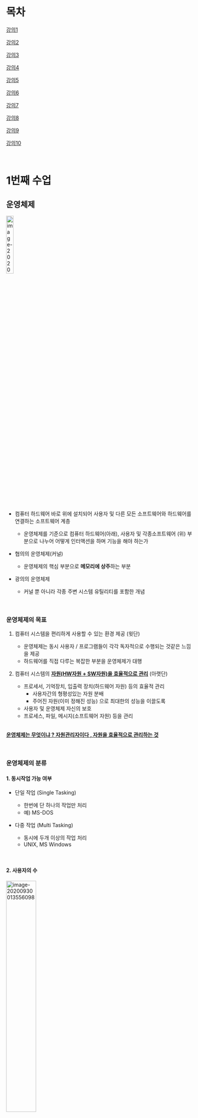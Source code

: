 # 목차

[강의1](#1번째-수업)

[강의2](#2번째-수업)

[강의3](#3번째-수업)

[강의4](#4번째-수업)

[강의5](#5번째-수업)

[강의6](#6번째-수업)

[강의7](#7번째-수업)

[강의8](#8번째-수업)

[강의9](#9번째-수업)

[강의10](#10번째-수업)

<br/>

# 1번째 수업

## 운영체제 



<img src="readme.assets/image-20200930011225905.png" alt="image-20200930011225905" width ="20%" />



- 컴퓨터 하드웨어 바로 위에 설치되어 사용자 및 다른 모든 소프트웨어와 하드웨어를 연결하는 소프트웨어 계층
  - 운영체제를 기준으로 컴퓨터 하드웨어(아래), 사용자 및 각종소프트웨어 (위) 부분으로 나누어 어떻게 인터액션을 하며 기능을 해야 하는가

- 협의의 운영체제(커널)
  - 운영체제의 핵심 부분으로 **메모리에 상주**하는 부분
- 광의의 운영체제
  - 커널 뿐 아니라 각종 주변 시스템 유틸리티를 포함한 개념

<br/> 

### 운영체제의 목표

1. 컴퓨터 시스템을 편리하게 사용할 수 있는 환경 제공 (윗단)
   - 운영체제는 동시 사용자  / 프로그램들이 각각 독자적으로 수행되는 것같은 느낌을 제공
   - 하드웨어를 직접 다루는 복잡한 부분을 운영체제가 대행

2. 컴퓨터 시스템의 **<u>자원(HW자원 + SW자원)을 효율적으로 관리</u>** (아랫단)
   - 프로세서, 기억장치, 입출력 장치(하드웨어 자원) 등의 효율적 관리
     - 사용자간의 형평성있는 자원 분배
     - 주어진 자원(이미 정해진 성능) 으로 최대한의 성능을 이끌도록
   - 사용자 및 운영체제 자신의 보호
   - 프로세스, 파일, 메시지(소프트웨어 자원) 등을 관리

<br/> **<u>운영체제는 무엇이냐 ? 자원관리자이다 , 자원을 효율적으로 관리하는 것</u>**

<br/> 

### 운영체제의 분류

#### 1. 동시작업 가능 여부

- 단일 작업 (Single Tasking)
  - 한번에 단 하나의 작업만 처리
  - 예) MS-DOS

- 다중 작업 (Multi Tasking)
  - 동시에 두개 이상의 작업 처리
  - UNIX, MS Windows

<br/>

#### 2. 사용자의 수

<img src="readme.assets/image-20200930013556098.png" alt="image-20200930013556098" width ="40%" />

- 단일 사용자
  - MS-DOS, MS Windows

- 다중 사용자
  - UNIX, NT server (Ex.학과 서버)

<br/> 

#### 3. 처리 방식

- **일괄처리 (batch processing)**

  - 작업 요청의 일정량을 모아서 한꺼번에 처리
  - 작업이 완전 종료될 때까지 기다려야 한다.
  - 초기 PushCard 시스템

  

- **시분할 (time sharing)**
  - <img src="readme.assets/image-20200930014024151.png" alt="image-20200930014024151" width ="70%" />
  - 요새 사용하는 컴퓨터 그 자체 
  - 여러 작업 수행 시 컴퓨터 처리 능력을 일정한 시간 단위로 분할하여 사용
  - 일괄 처리 시스템에 비해 **짧은 응답시간**을 가짐 (Ex. UNIX)
  - Interactive한 방식
    - Interactive : 컴퓨터 키보드를 누르면 바로 나오는 것
  - 시간에 대해 deadline(제약조건)이 있는것은 아님
  - 사람이 느끼기에 빠르게 느끼게 하기 위한 것에 목적



- **실시간 (Realtime OS)**
  - 정해진 시간안에 어떠한 일이 반드시 종료됨이 보장되어야 하는 실시간 시스템을 위한 특수한 목적의 OS
    - Ex) 원자로/공장 제어, 미사일 제어, 반도체 정비



- **실시간 시스템의 개념 확장**

  - Hard realtime system (경성 실시간 시스템)

  - Soft realtime system(연성 실시간 시스템)

    - 최근에 나온 기술

    - deadline은 있지만 지켜지지 않아도 큰 문제는 아님

      Ex) 영화 상영시 초당 frame 관련 분야

<br/>

### 몇 가지 용어

여러 작업을 동시에 수행하는 것을 뜻하는 용어들

- **Multitasking**
  - 보다 일반적인 용어
  - CPU에서는 하나의 작업만 실행이 되는데 매우 짧은 시간에 분할해서 할당을 하기 때문에 동시에 실행되는 것처럼 느끼는 것.
- **Multiprogramming**
  - 메모리에 여러 프로그램이 올라가 있음을 강조 (메모리 강조)
- **Time sharing**
  - CPU의 시간을 분할하여 나누어 쓴다는 의미를 강조 (CPU강조)
- **Multiprocess**



<u>구분할 것</u>!

**Multiprocessor**

> 하나의 컴퓨터에 CPU가 여러개 붙어 있음을 의미한다.



CPU가 하나 있더라도 분할해서 동시에 실행 가능 (위 4가지)

CPU가 여러개 (Multiprocessor)

--> <u>HW적으로 다르다</u>



<br/>



### 운영체제의 예

- **유닉스(UNIX)**

  - 초창기 대형 컴퓨터를 위해 만들어진 운영체제 ( VS 개인용은 Windows )

  - 코드의 대부분을 C언어로 작성

  - 높은 이식성

    - 하나의 컴퓨터에 돌아가는 unix를 전혀다른 컴퓨터에 이식하기가 용이하다

    - 낮은 이식성은 무엇 ?

      : 툭정 컴퓨터 기계어에만 국한되게 만든 것

  - 최소한의 커널 구조 (커널의 크기를 아주 작게 만듦)

    - 핵심 기능만 커널에 넣음

  - 복잡한 시스템에 맞게 확장 용이

  - 소스 코드 공개

  - 프로그램 개발에 용이

  - 다양한 버전

    - System V FreeBSD , ...
    - Linux

<br/>

- **DOS (Disk Operation System)**
  - 단일 사용자용 운영체제, 메모리 관리능력의 한계 (주 기억장치 : 640KB)

<br/>

- **MS Windows**
  - MS사의 다중 작업용 GUI기반 운여 체제
  - Plug and Play 네트워크 환경 강화
  - DOS용 응용 프로그램과 호환성 제공
  - 불안정성
  - 풍부한 자원 소프트웨어

<br/> 

- **Handled device를 위한 OS**
  - PalmOS, Pocket PC, Tiny OS



### 운영체제의 구조

<img src="readme.assets/image-20200930023411694.png" alt="image-20200930023411694" width ="70%"/>





<u>본인이 운영체제라고 생각하고 공부해야 한다.</u>

- 대부분의 알고리즘은 OS프로그램 자체의 내용

- 운영체제의 통제를 받으며 그 운영체제는 사람이 프로그램이 하는 것이다.

  

<br/> 

# 2번째 수업

## 1. System Structure & Program Execution(1)

> 하드웨어적인 부분을 설명하는 챕터

<br/>

<img src="readme.assets/image-20201005144551286.png" alt="image-20201005144551286" width ="60%" />



- **Disk** :  input/ output 동시 수행하는 역할
- (Device) **Controller** : 작은 CPU역할
  - 각각의 작업 공간 : local buffer

- **CPU** : 메모리의 인스트럭션을 실행하는 작업만을 수행한다. (메모리랑만 일한다.)
  - CPU 내부
    - **Register** : 메모리보다 더 빠르면서 정보를 저장하는 공간
    - **mode bit** : CPU실행 시 <u>OS</u> 인지 <u>사용자 프로그램</u>인지 구분해주는 역할
    - **interrupt line** : CPU가 인스트럭션을 수행할 때, 동시에 디바이스에서 정보 요청이 있을 때 정보를 전달하기 이한 역할
  - Disk에서 정보를 가져와야 하면, CPU가 Disk Controller에게 시킨다. (CPU가 직접 접근하는 것이 아님)
  - 그러고 CPU가 노는것이아니라 메모리와 계속 interaction한다

- **timer** : 만약 무한루프에 빠지면 CPU는 아무것도 못하게 되는데 이를 방지하기 위해 timer가 존재한다.
  - 특정 프로그램이 CPU를 독점하는것을 막기 위한 역할.
  - 시간이 지나면 interrupt line에 알려준다.
  - CPU <--> interrrupt line 체크 <--> 메모리 의 과정을 거치는데, 
  - interrupt line에 (타이머) 가 알려주면 CPU 제어권이 자동적으로 사용자 프로그램에서 OS로 넘어간다.

- 사용자 프로그램은 직접 IO장치에 접근하지 못한다. (보안 문제 등등 ) CPU를 통해서 접근해야 한다.

<br/>

### mode bit 

- 0 
  - 모니터모드 : OS 코드 수행
  - 메모리 및 IO디바이스 접근 가능
  - 사용자 프로그램에게 CPU를 넘기기 전에 mode bit을 1로 셋팅한다.
- 1
  - 실행할 수 있는 인스트럭션은 제한되어 있다. (보안상의 문제)
  - 커널모드, 시스템모드, 모니터 모드 : 사용자 프로그램 수행
  - Interrupt가 들어오면 자동적으로 0으로 바뀌면서 모드가 바뀌게 된다.



<br/> 

### timer

- CPU를 특정 프로그램이 독점하는 것으로부터 보호
- 타이머값이 0이되면 타이머 인터럽트 발생
- 타이머는 매 클럭 틱 때마다 1씩 감소

<br/>

### DMA controller 

너무 인터럽트를 많이 받게 되어 비효율이 발생한다..

이를 위해 DMA Controller가 존재

(Direct Memory Access) 메모리를 cpu 뿐만아니라 DMA도 접근할 수 있도록 한다.

동시에 접근하는 문제를 방지하기 위해 memory controller가 이를 중재한다



---

- **device driver**
  - OS코드 중 각 장치별 처리 루틴  -> **Software**

- **device controller (장치 제어기)**
  - 각 장치를 통제하는 작은 **하드웨어** 장치 CPU 

---

<br/> 

### I/O 의 수행

- 모든 입출력 명령은 특권 명령 (0번) in kernel

  - **System call**

    : I/O사용을 위해 운영체제에게 부탁하는 것.

    어떤식으로 ? **Trap을 사용한다.**

    *메모리안에서 직접 주소 점프를 못한다. mode bit 이 1이니까*.

    *프로그램적으로 인터럽트를 걸고 mode bit을 0으로 바꾼다. CPU제어권이 OS로 넘어가고, 디스크 컨트롤러에게 읽어오라고 시킬 수 있게 된다. (software interrupt = **trap**)*

    <img src="readme.assets/image-20201005155102898.png" alt="image-20201005155102898" width ="50%" />

  <br/> 

### Interrupt 

인터럽트 당한 시점의 레지스터와 program counter를 save한 후 cpu의 제어 인터럽트 처리 루틴에 넘긴다

#### 넓은 의미의 interrupt

- **Hardware interrupt** : 하드웨어가 발생시킨 인터럽트 (일반적인 경우)
- **Software interrupt(Trap) :** 
  - Exception : 응용프로그램의 오류
  - Sytem call : 프로그램이 커널 함수를 호출하는 경우

- <u>작업이 완료되면 다시 hardware interrupt가 발생해 cpu에게 끝났다는 것을 알려준다.</u>

- 현대의 운영체제는 인터럽트에 의해 구동된다.

<br/>

#### interrupt 용어

1. **인터럽트 벡터**

   : 해당 인터럽트 처리 루틴 주소를 가지고 있다.

   인터럽트 종류마다 무슨일을 해야하는지 코드에 이미 정의(인터럽트 처리 루틴)되어 있다.

2. **인터럽트 처리 루틴 (인터럽트 핸들러)**

   해당 인터럽트를 처리하는 커널 함수

---

<br/> 

# 3번째 수업

## 동기식 입출력(Synchronous I/O) & 비동기식 입출력

- **Synchronous I/O**
  - I/O 요청 후 입출력 작업이 완료된 후에야 제어가 사용자 프로그램에 넘어감
  - 구현 방법 1.
    - I/O가 끝날 때까지 CPU를 낭비시킴
    - 매 시점 하나의 I/O만 일어날 수 있음
  - 구현 방법 2 .
    - I/O가 완료될 때까지 해당 프로그램에게서 CPU를 빼앗음
    - I/O가 처리를 기다리는 줄에 그 프로그램 줄을 세움
    - 다른 프로그램에게 CPU를 줌

- **Asynchorous I/O**
  - I/O가 시작된 후 입출력 작업이 끝나기를 기다리지 않고 제어가 사용자 프로그램에 즉시 넘어감
  - write 작업 시 보톹 async

*두 경우 모두 I/O의 완료는 **인터럽트**로 알려준다*



<br/> 

## DMA (Direct Memory Access)

> CPU외에 메모리 접근 가능한 장치

*I/O에 의해서 CPU가 인터럽트를 너무 많이 당해 비효율적이다.*

*--> DMA가 도와줌*

<br/>

- 블럭정도의 데이터 **정보가 쌓이면** DMA가 CPU에게 인터럽트를 걸어줌

  : CPU의 중재 없이 device controller가 device의 buffer storage의 내용을 메모리에 **block단위**로 직접 전송



<br/> 

## I/O를 할 수 있는 방식

서로 다른 입출력 명령어

- I/O를 수행하는 special intruction에 의해 (왼쪽)
- Memory Mapped I/O에 의해 (오른쪽)



<img src="readme.assets/image-20201008163209285.png" alt="image-20201008163209285" width ="60%" />

- 왼편이 일반적
  - 메모리와 디바이스에 각각 주소가 존재하고 접근하는 방식



<br/> 

## 저장장치 계층 구조 

<img src="readme.assets/image-20201008163434843.png" alt="image-20201008163434843" width ="60%" />

- 위로갈수록 빠르지만 비싸기 때문에 용량이 적다.
- 휘발성 : 아래쪽 - 비활성, 위쪽 - 휘발성
- CPU가 직접 접근해서 처리가능 - **Primary**
  
- CPU가 접근가능 ? **바이트** 단위로 접근 가능해야 한다.
  
- CPU가 직접 접근해서 처리불가능 - **Secondary**
  
- 하드디스크의 경우 **섹터단위**로 접근하기 때문에 불가능
  
- Register와 Main Memory간 속도차이도 크다.

  - 이에 대해 완충역할을 하기 위해 Cache Memory가 존재하는데 용량이 더 작기 때문에 모든 정보를 담을 수 없어 필요한 정보만 담는다.

    : **Caching** 

  - Caching은 재사용을 목적으로 한다. 모든 과정을 거치지 않아도 되는 효과





<br/> 

## 프로그램의 실행 (메모리 Load)

<img src="readme.assets/image-20201008164247387.png" alt="image-20201008164247387" width ="60%"/>

1. 프로그램 실행 (**File system**)
   - 비 휘발성 디스크
2. 각 모든 프로그램마다 가상메모리에 프로그램의 주소 공간 (**Address space**) 이 독자적으로 생긴다.
   - 주소 공간은 code(기계어 코드), data (변수 및 자료구조) , stack (함수호출 및 리턴시 사용)으로 구성된다.
3. 주소변환 **Address translation**
   - 가상메모리 주소와 physical memory주소가 다르게 올라가는데 이를 변환해주는 하드웨어 장치가 존재
4. 물리적인 메모리에 올려 놓는다.
   - 필요한 부분만 찢어서
   - 필요하지 않은 부분은 **Swap area**에 내려놓는다.
   - swap area : 휘발성 디스크 , 메모리의 부족한 용량의 연장 개념
5. 사용하지 않으면 쫓아낸다.

<br/> 

## 커널 주소 공간의 내용

<img src="readme.assets/image-20201008165001281.png" alt="image-20201008165001281" width ="60%"/>

- code
  - 커널 코드
    - 자원관리를 위한 코드
    - 편리한 인터페이스 제공을 위한 코드
    - 인터럽트, 시스템콜 처리 코드
- DATA
  - 하드웨어(CPU, memory, disk)마다 만들어진 자료구조를 관리
  - PCB(Process Control Block) 프로그램이 돌아가면 그 프로그램을 관리하기 위한 관리 
- stack
  - 커널 스택



<br/> 

## 사용자 프로그램이 사용하는 함수

- 함수

  - 사용자 정의 함수
    - 자신의 프로그램에서 정의한 함수
  - 라이브러리 함수
    - 갖다 쓴 함수

  *영역 자체가 다르므로 점프가 불가능*

  *인터럽트로 cpu제어권을 넘겨 커널함수로 넘어가는 방식이어야한다.*

  - 커널 함수
    - 운영체제 프로그램의 함수
    - 커널함수의 호풀 = 시스템 콜

<img src="readme.assets/image-20201008165609771.png" alt="image-20201008165609771" width ="60%" />

<br/> 

## 프로그램의 실행

<img src="readme.assets/image-20201008165934958.png" alt="image-20201008165934958" width ="60%" />



<br/> 

---

<br/> 

# 4번째 수업

## 프로세스

> Process is a program in execution
>
> " 실행중인 프로그램 "

<br/>

- **프로세스의 Context(문맥)** **<중요>**
  - CPU 수행 상태를 나타내는 하드웨어 문맥
    - **PC** (Program Counter)
    - 각종 **register**
  - 프로세스의 주소 공간(메모리 관련)
    - code, data, stack
  - 프로세스 관련 커널 자료 구조
    - PCB (Process Control Block)
      - OS에서 프로세스가 실행될 때마다 PCB를 통해 올바른지 검사한다.
    - Kenel Stack
      - 각 프로세스가 본인이 할 수 없는 일을 대신 요청 (system call)하면 PC를 가리키는것이 아니라 커널 주소공간을 가리킴.
      - 커널도 함수로 구성
      - 커널의 코도를 실행하고 커널 주소공간의 stack에 정보를 저장한다
      - 이때 프로세스별로 구분해서 저장한다.

- *문맥을 모르면 다음 프로세스 진행 시 처음부터 다시 해야한다.*



<br/> 

## 프로세스의 상태

프로세스는 상태가 변경되며 수행된다

- **Running**
  - CPU를 잡고 instruction을 수행중인 상태
- **Ready**
  - CPU를 기다리는 상태(메모리 등 다른 조건을 모두 만족하고 있다는 전제)
- **Blocked(wait, sleep)**
  - CPU를 주어도 당장 instructiond를 수행할 수 없는 상태
  - Process 자신이 요청한 event(오래걸리는 I/O 작업) 가 즉시 만족되지 않아 이를 기다리는 상태
  - EX) 디스크에서 file을 읽어와야 하는 경우
- [Suspended(stopped)](#중기-스케줄러-때문에-추가된-프로세스의-상태)

- *New : 프로세스가 생성중인 상태*
- *Terminated : 수행이 끝난 상태이지만 정리할게 남아 있는 상태*

<img src="readme.assets/image-20201019221315875.png" alt="image-20201019221315875" width ="70%" />

<img src="readme.assets/image-20201019221550497.png" alt="image-20201019221550497" width ="70%"/>

<br/> 

## PCB

- 운영체제가 각 프로세스를 관리하기 위해 프로세스당 유지하는 정보

- 구성 요소

  1. OS가 관리상 사용하는 정보
     - Process state, Process ID
     - scheduling information, priority
  2. CPU 수행 관련 하드웨어 값
     - Program Counter, registers
  3. 메모리 관련
     - Code, data, stack의 위치 정보
  4. 파일 관련
     - Open file descriptors..

  <img src="readme.assets/image-20201019224426022.png" alt="image-20201019224426022" width ="40%" />

  

<br/> 

## 문맥 교환 (Context Switch)

- CPU를 한 프로세스에서 다른 프로세스로 넘겨주는 과정

- CPU가 다른 프로세스에게 넘어갈 때 운영체제는 다음을 수행

  - CPU를 내어주는 프로세스의 상태를 그 프로세스의 PCB에 저장
  - CPU를 새롭게 얻는 프로세스의 상태를 PCB에서 읽음

  <img src="readme.assets/image-20201019224633980.png" alt="image-20201019224633980" width = 60% />

  <br/> 

- System call 이나 Interrupt 발생시 반드시 context switch가 일어나는 것은 아니다.

  -  <img src="readme.assets/image-20201019230043780.png" alt="image-20201019230043780" width="50%" />
    - Interrupt가 발생했지만 Kernel 모드에서 요청된 건을 수행 완료하고  다시 UserMode로 복귀한 것 (Switch X)
<<<<<<< HEAD

  <br/> 

  

  - <img src="readme.assets/image-20201019230137154.png" alt="image-20201019230137154" width ="50%" />
    - timer interrupt는 CPU를 다른 프로세스로 넘기기 위한 의도를 가진 인터럽트

  <br/> 

- (1)의 경우에도 메모리 <--> kernel 사이에 CPU컨텍스트를 위한 PCB 저장이 필요하지만 (2) 경우보다 오버헤드가 덜 하다.
  
  - ex. Cache Memory flush
- CPU - (<u>Cache Memory</u>) - 메인메모리
  - 문맥교환이 이루어지면 캐시 메모리는 모두 지워져야 한다.
  - (1)번 경우에는 이렇게까지 할 필요는 없다.

<br/> 

## 프로세스를 스케줄링하기 위한 큐

- **Job Queue**
  - 현재 시스템에 있는 모든 프로세스의 집합 가장 큰 범위
- **Ready Queue**
  - 현재 메모리 내에 있으면서 CPU를 잡아서 실행되기를 기다리는 프로세스의 짖ㅂ합
- **Device Queue**
  - I/O device의 처리를 기다리는 프로세스의 집합
- 프로세스들은 각 큐들을 오가며 수행된다.
- Ready Queue에 있으면 Device Queue에 없다. 반대도 마찬가지

<br/> 

## 스케줄러

- **Long-term scheduler (장기 스케줄러 or Job scheduler)**
  - 시작 프로세스 중 어느 것을 ready-queue로 보낼지 결정
  - 프로세스에 memory(및 각종 자원) 을 주는 문제
  - degree of Multiprogramming을 제어
    - Multiprogramming : 메모리에 여러 프로그램이 동시에 올라가는 것
    - <u>프로그램이 몇개 올라가 있는 프로세스의 수를 제어</u>
  - time sharing system에는 보통 장기 스케줄러가 없음 (무조건 ready)
- **Short-term scheduler (단기 스케줄러 or CPU scheduler)** 
  - 짧은 시간단위로 스케줄링이 이러우점
  - millisecode단위, 충분히 빨라야함
  - 프로세스에 CPU를 주는 문제
  - 어떤 프로세스를 다음번에 running시킬지를 결정
- **Medium-term scheduler (중기 스케줄러 or swapper)** 
  - 여유 공간을 마련하기 위해 일부 프로그램을 골라서 프로세스를 통째로 메모리에서 디스크로 쫓아냄
  - 프로세스에게서 **memory를 뺏는 문제**
  - Degree of multiprogramming 을 제어

<br/> 

### 중기 스케줄러 때문에 추가된 프로세스의 상태

: **Suspended(stopped)**

- 외부적인 이유로 프로세스의 수행이 정지된 상태
- 프로세스는 통째로 디스크에 swap out된다.
  - 사용자가 프로그램을 일시 정지시킨 경우 (break key)
  - 시스템이 여러 이유로 프로세스를 잠시 중단시킴 (메모리에 너무 많은 프로세스가 올라와 있을 때)



- *Blocked : 자신이 요청한 event가 만족되면 Ready*
- *Suspended : 외부에서 resume해 주어야 Active*

<br/> 

**프로세스 상태도 ( User Mode 기준 )**

<img src="readme.assets/image-20201019232955892.png" alt="image-20201019232955892" width ="50%" />

<br/> <br/> 

# 5번째 수업

## 스레드 ( Thread )

> ' lightweight process ' 
>
> CPU를 수행하는 단위
>
>  하나의 CPU 안에 프로세스 내부에 실행 단위가 여러개 있는 것.

<br/> 

<img src="readme.assets/image-20201102211920247.png" alt="image-20201102211920247" width="60%"/>

<br/>

<img src="readme.assets/image-20201102210449969.png" alt="image-20201102210449969"  width="60%"/>





<br/> 

- **Thread 의 구성**

  - Program Counter
  - register set
  - Stack space

  <br/> 

- **Thread가 동료 thread와 공유하는 부분** (= task)

  - **code** section
  - **data** section
  - **OS** resources



<br/> 

- **장점**

  1. **Responsiveness** (응답성)

     : 스레드가 하나가 *blocked상태*일 때, 다른 스레드가 CPU를 잡아 빠른 응답처리가 가능하다.

  2. **Resource Sharing**

     : binary code, data, 프로세스 자원들을 공유할 수 있다.

       똑같은 일을 반복하는 작업 시 스레드를 통해 장점이 발휘된다.

  3. **Economy**

     1. process를 만드는 것 자체는 오버헤드가 꽤 큰편이지만 대신에 thread를 만들면 가볍다.
     2. CPU switching : context switching은 오버헤드가 상당히 큰 편이다. 대신 thread간 switching은 보다 간단함.
     3. 병렬성 증가 (CPU가 여러개 달린 컴퓨터에서만 해당됨)
     4. 동일한 일을 수행하는 **다중 스레드가 협력**하여 높은 처리율 (throughput)과 성능향상

  *cpu가 하나일 경우*

  ---

  *MP일 경우*

  4. **Utilization of MP(multi processor) Architectures**

  

<br/>

- kernel에 의해 지원받는 경우
  - **kernel Threads**
  - 스레드가 여러개인 것을 **CPU가 알고** 있는 경우

- library에 의해 지원받는 경우
  - **User Threads**
  - 커널 지원 X, 사용자 수준 ,약간의 제약점 존재 가능
- real-time threads

<br/> <br/> 

# 6번째 수업

## 프로세스 

> 시스템 콜
>
> ​	fork(), exec(), wait(), exit()

### 프로세스 생성

> Copy-on-write(COW)
>
> : 내용이 바뀔때(write) copy한다(물리적인 메모리에 할당된 정보만) 는 의미

- 부모 프로세스가 자식 프로세스를 생성한다 (복제 생성)
  
  - Parent(1) -> children (n)
- 프로세스의 트리(계층구조) 형성
- 프로세스는 자원을 필요로한다.
  - 운영체제로부터 받는다
  - 부모와 공유한다.
- 자원의 공유
  - 부모와 자식이 모든 자원을 공유하는 모델
  - 일부를 공유하는 모델
  - 전혀 공유하지 않는 모델
- 수행 (Execution)
  - 부모와 자식은 공존하며 수행되는 모델
  - 자식이 종료(terminate)될 때까지 부모가 기다리는 모델

- 주소공간

  - 자식은 부모의 공간을 복사함 (binary and OS data)
  - 자식은 그 공간에 새로운 프로그램을 올림

- 유닉스의 예

  - **fork()** 

    - 시스템 콜이 새로운 프로세스를 생성

    - 부모를 그대로 복사

    - 주소공간 할당

      <img src="readme.assets/image-20201213164610620.png" alt="image-20201213164610620" width ="80%" />

      - Parent process : pid > 0
      - Child process : pid = 0

  - **exec()**

    - 시스템 콜을 통해 새로운 프로그램을 메모리에 올림 (덮어씌움)

    - 예제1)

      - ```c
        #in	clude <stdio.h>
        #include <unistd.h>
        
        // 부모 프로세스
        int main()
        {
            int pid;
            pid = fork(); 
            if (pid == 0)
            {
                printf("\n Hello, i am child\n");
                execlp("/bin/date", "/bin/date", (char *)0);
            }
            else if (pid > 0)
            {
                printf("\n Hello, i am parent\n");
            }
        }
        ```

      - 새로운프로그램이 생성된다

      - ```c
        //자식 프로세스
        int main(){
          ...
        }
        ```

      

    - 예제 2)

      - ```c
        int main(){
          printf("1");
          execlp("echo","echo","hello","3",(char*)0);
          print("2");
        }
        ```

        - 2는 영원히 출력 불가능

    - <u>다시 되돌아 올 수 없음</u>

  - **wait()**

    - 호출하면 커널은 child가 종료될 때까지 프로세스 A를 sleep시킨다(block상태)
    - Child process가 종료되면 커널은 프로세스 A를 깨운다 (ready상태)

  - fork, exec 은 운영체제를 거쳐서 진행된다.

<br/>

###  프로세스 종료

- **exit** : 프로세스가 마지막 명령을 수행한 후 운영체제에게 이를 알려줌 (자발적)
  - 자식이 부모에게 output data를 보냄 (via wait)
  - 자식이 먼저 종료가 되어야한다.
  - 프로세스의 각종 자원들이 운영체제에게 반납됨

- **abort** : 부모프로세스가 자식의 수행을 종료시킴 (비자발적)
  - 자식이 할당 자원의 한계치를 넘어섬
  - 자식에게 할당된 task가 더이상 필요하지 않음
  - 부모가 종료(exit)하는 경우
    - 운영체제는 부모 프로세스가 종료하는 경우 자식이 더 이상 수행되도록 두지 않는다
    - 단계적인 종료

- 자발적 종료
  - 마지막 statement 수행 후 exit() 시스템 콜을 통해 
  - 프로그램에 명시적으로 적어주지 않아도 main함수가 리턴되는 위치에 컴파일러가 넣어줌
- 비자발적 종료
  - 부모 프로세스가 자식 프로세스를 강제 종료
    - 자식 프로세스가 한계치를 넘어서는 자원 요청시
    - 자식에게 할당된 task가 더이상 필요하지 않음
  - 키보드로 **kill**, **break** 등을 친 경우
  - 부모가 종료(exit)하는 경우
    - 부모 프로세스가 종료하기 전에 자식들이 먼저 종료됨



<br/> 

### 프로세스 간 협력

> 프로세스는 매우 독립적

- 독립적 프로세스

  - 프로세스느 원칙적으로 하나의 프로세스가 다른 프로세스에 영향을 미치지 못한다.

- 협력 프로세스

  - 협력 메커니즘을 통해 영향을 미치는 경우

- 프로세스 간 협력 메커니즘 (**IPC** : Interprocess Communication)

  - 메시지를 전달하는 방법

    : **message passing** : 커널을 통해 메시지 전달 (*직접전달하는 방법은 없다*)

    <img src="readme.assets/image-20201213212753493.png" alt="image-20201213212753493" width ="30%" />

    <br/> 

  - 주소공간을 공유하는 방법

    : **shared memory** : 서로 다른 프로세스 간에도 일부 주소 공간을 고유하게 하는 메커니즘

    <img src="readme.assets/image-20201213212822298.png" alt="image-20201213212822298" width ="30%" />

<br/> 

#### message passing 

> message system
>
> ​	: 프로세스 사이에 공유변수를 일체 사용하지 않고 통신하는 시스템

1. Direct Communication

   : 통신하려는 프로세스의 이름을 명시적으로 표시

   <img src="readme.assets/image-20201213192738968.png" alt="image-20201213192738968" width ="55%"/>

   

   

2. Indirect Communication

   : mailbox(또는 port)를 통해 메시지를 간접 전달

   <img src="readme.assets/image-20201213192757859.png" alt="image-20201213192757859" width ="70%" />

   

   

<br/>

# 7번째 수업

## CPU Scheduling

### CPU and I/O Bursts in Program Execution

<img src="readme.assets/image-20201213214841576.png" alt="image-20201213214841576" width ="25%" />

- 프로그램의 종류에 따라 빈도 또는 길이가 다르다

  - CPU 와 I/O간 교차(interaction)가 자주 이루어지는 작업은 주로 타이핑 할 때임

    : **I/O bound job**

  - 슈퍼컴퓨터에서의 연산은 CPU 를 주로 계속 사용된다.

    : **CPU bound job**



<br/> 

### CPU scheduler

​	: Ready 상태의 프로세스 중에서 이번 CPU를 줄 프로세스를 고른다.

​	*운영체제 안에 스케줄링을 하는 코드가 있는데 이 부분을 스케줄러라고 부르는 것임. dispatcher도 마찬가지*

<br/>

### Dispatcher

- 스케줄된 CPU를 넘겨주는 역할을 한다.
- 이러한 과정을 문맥교환 (Context Switch)라고 한다.



<br/> 

- **Preemptive ( 선점형 )**

  : 강제로 빼앗음

- **Nonpreemptive  (비 선점형)**

  : 강제로 빼앗지 않음



<br/> 

### Scheduling algorithm

#### 성능척도 (scheduling criteria)

<u>전체적인 cpu처리가 아니라 **각각의 cpu에만** 포커스를 맞춘다</u>

- **시스템 입장**에서의 성능척도
  - CPU utilization (이용률) ( 예_ 주방장 역할 )
    - 전체 시간 중 CPU가 일한 시간의 비율
    - CPU는 가능한 바쁘게 일을 시켜라
  - Throughput (처리량)   ( 예 _ 손님 회전율 )
    - 주어진 시간에 얼마나 처리한지의 갯수
- **프로그램 입장**에서의 성능 척도 (시간과 연관) (손님 입장)
  - Turnaround time(소요시간, 반환시간) ( 예_ 다먹고 나가는 시간)
    - CPU사용을 위해 들어오고부터 다 쓰고 빠져나가는데의 시간
  - Waiting time(대기시간)
    - ready queue
    - 기다리는 시간에도 CPU사용을 뺐겼다 얻었다 할 수 있음. 이를 반복하는 것도 대기시간
  - response time(응답시간) (예_첫번째 음식이 나오는데 걸린 시간)
    - Ready queue에 들어와부터 사용되기 시작한 시간
    - time sharing cpu에서는 중요한 개념

<br/> 

#### FCFS (First-come first-serve)

- **비선점형**

- 비교적 효율적이지는 않다. (interactive 하지 않음)

- 경우 1

  <img src="readme.assets/image-20201226183317945.png" alt="image-20201226183317945" width ="40%" />

  - 평균 대기시간 : ( 0 + 27 + 30 ) / 3 = **19**

    <br/> 

- 경우 2

  <img src="readme.assets/image-20201226183334697.png" alt="image-20201226183334697" width ="40%" />

  - 평균 대기시간 :  (0 + 3 + 27) / 3 =  **10**

  <br/> 

- 짧은 프로세스가 앞에오면 대기시간이 매우 짧아진다( 편차가 커짐 )

- 소요시간이 긴 프로세스가 앞에 와서 대기시간이 늘어지는 것 : **Convoy Effect**



<br/> 

#### SJF(Shortest - Job - First)

>  **CPU burst time**이 제일 짧은 CPU에게 프로세스를 먼저 준다.

- **평균 대기시간을 가장 최소화** 하는 알고리즘 (*Preemptive* 버전에 해당)

- Nonpreemptive한 경우
  - 더 짧은 프로세스가 도착해도 기존의 프로세스에게 cpu사용권을 보장해준다.
- Preemptive한 경우
  - 더 짧은 프로세스가 도착하면 cpu를 뺏는다.
  - **SRTF** (Shortest-Remaining- Time -First) 라고도 한다.

<br/>

- Dilemma1 : **Starvation** 

  - 계속해서 CPU가 뺏기면, 영원히 할당을 못받을 수 있는 경우가 발생한다.
- Dilemma2 : CPU 사용시간(CPU burst time) 을 미리 알 수가 없다..
  - *하지만 추정은 가능하다. (과거의 사용량을 통해서)*
  - 과거의 사용량 : exponential averaging을 통해 알아낼 수 있다.



<br/> 

#### Priority scheduling

> 우선순위가 제일 높은 순서대로 CPU할당

- Preemptive 
  - 더 높은 우선순위를 위해 빼앗을 수 있을 때
- Non-Preemptive 
  - 더 높은 우선순위를 위해 빼앗을 수 없을 때

- 우선순위 정의?
  - **정수** 값으로 표현하고 우선순위가 높으면 제일 작은 정수
- **SJF**는 일종의 priority scheduling이다

- 문제점 : **starvation**이 존재 할 수 있다.
  - Solution : **aging**
    - 오래 기다리면 기다릴수록 우선순위를 높여주어 starvation을 방지하는 방법

<br/> 

#### Round Robin (RR)

- **할당시간을 setting**하고 시간이 끝나면(timer interrupt) 넘겨주는 방법, 
- preemptive
- 응답시간이 빨라진다.
  - 굳이 예측할 필요가 없다.
  - 적어도 (n-1)q  시간안에는 사용할 수 있다.
    - *q : time unit,  n : 프로세스 수*
- 대기시간은 사용하려는 프로세스의 길이와 비례하게 된다.

- 할당시간(q)이 아주 커지면 : FCFS와 같아진다.
- 할당시간(q)이 아주 작아지면 : context switching이 매우 빈번히 발생 
  - RR의 목적과는 부합하지만 overhead 발생가능성 존재하기 때문에 적당한 규모의 time quantum이 필요함 *(10 ~ 100 millisecond)*



---

<br/>

# 8번째 수업

#### Multilevel Queue

- 프로세스가 다른 큐로 이동 불가능

- Ready Queue를 여러개로 부할

  - foreground ( interactive )
  - Background (batch - no human interactive)

- 각 큐는 독립적인 스케줄링 알고리즘을 가짐

  - foreground -- RR

    : interactive하니까 RR이 적절

  - background -- FCFS

- 큐에 대한 스케줄링이 필요

  - Fixed priority scheduling
    - 우선순위가 높은순대로 부여한다.
    - 하지만 , starvation이 발생할 수 있음.
  - Time slice
    - 각 큐에 CPU time을 적절한 비율로 할당
      - EX) foreground인 RR에 80%, background인 FCFS 에 20%

<br/> 

#### Multilevel Feedback Queue

- 프로세스가 다른 큐로 이동 가능
- 에이징
- Multilevel Feedback Queue scheduler를 정의하는 파라미터들
  - Queue의 수
  - 각 큐의 scheduling algorithm
  - Process를 상위 큐 or 하위 큐로 보내는 기준
  - 프로세스가 CPU 서비스를 받으려 할 때 들어갈 큐를 결정하는 기준
  - <img src="../../../aksel26.github.io/assets/images/image-20210108144813585.png" alt="image-20210108144813585" width ="60%" />

<br/> 

#### Multi-Processor Scheduling

- CPU가 여러개인 경우 스케줄링은 더욱 복잡해짐
- Homogeneous processor인 경우
  - Queue에 한줄로 세워서 각 프로세서가 알아서 꺼내가게 할 수 있다.
  - 반드시 특정 프로세서에서 수행되어야 하는 프로세스가 있는 경우에는 문제가 더 복잡해짐
- Load Sharing
  - 일부 프로세서에 job이 물리지 않도록 부하를 적절히 공유하는 메커니즘 필요
  - 별개의 큐를 두는 방법 VS 공동 큐를 사용하는 방법
- Symmetric Multiprocessing(SMP)
  - 각 프로세서가 각자 알아서 스케줄링 결정
- Asymmetric Multiprocessing
  - 하나의 프로세서가 시스템 데이터의 접근과 공유를 책임지고 분배. 

<br/> 

#### Real-Time Scheduling

- 들어와서 스케줄링이 아닌 미리 계산해 적재적소에 들어가게끔 하는 방법
- Hard read-time systems
  - 주기적으로 activate해야 하는 경우가 많음 deadline이 중요한 경우 
- Soft real-time computing
  - deadline을 반드시 지키는 것보단 우선순위 조절만 하는 방법 ( 영화 streaming 서비스)

<br/> 

#### Thread Scheduling 

- **Local Scheduling**
  - User level thread의 경우 사용자 수준의 thread library에 의해 어떤 thread를 스케줄 할 지 결정
  - 사용자 스레드가 직접 관리하는 방법 (운영체제는 모름)
- **Global Scheduling**
  - 운영체제가 스레드의 스케줄링을 알고 있는 경우
  - Kernel level thread의 경우 일반 프로세스와 마찬가지로 커널의 단기 스케줄러가 어떤 thread를 할 지 결정

<br/> 

## 어떤 알고리즘이 적절한가 ?  

### 평가 방법

#### **1. Queueing models**

- 확률 분포로 주어지는 arrival rate와 service rate 등을 통해 각종 퍼포먼스 인덱스값을 계산

  <img src="../../../aksel26.github.io/assets/images/image-20210108150844378.png" alt="image-20210108150844378" width =" 60%"/>

- *옛날 방식*

#### **2. Implementation(구현) & Measurement (성능 측정)**

- 실제 시스템에 알고리즘을 구현해 실제 작업(workload)에 대해 성능 측정을 비교
- 실측하는 방법

#### **3. Simulation (모의 실험)**

- 알고리즘을 모의 프로그램으로 작성 후 **trace** 를 입력으로 하여 결과 비교



---

 

<br/> 

## Process Synchronization

<br/> 

---

### Race Condition 

1. **kernel 수행 중 인터럽트 발생 시**

   - **멀티 프로세서 시스템**에서 메모리를 공유하고 있다면

   - 하나의 주체가 읽어갔는데 다른 주체가 또 읽어가느 경우 조절이 필요하다.

   - 예  .커널모드 수행 중 인터럽트로 커널모드 다른 루틴 실행 시

     <img src="../../../aksel26.github.io/assets/images/image-20210108154125306.png" alt="image-20210108154125306" width ="60%"/>

<br/> 

2. **Process가 system call을 하여 kernel  mode로 수행 중인데 context switch가  일어나는 경우**

   <img src="../../../aksel26.github.io/assets/images/image-20210108161255677.png" alt="image-20210108161255677" width ="40%"/>

   - User 와 kernel 모드를 번갈아가면서 실행된다

     CPU가 독립적으로 쓰는게 아니라 할당시간이 있고 할당시간이 끝나면 CPU를 반납하게 된다.

     

   - <img src="../../../aksel26.github.io/assets/images/image-20210108161829632.png" alt="image-20210108161829632" width ="70%"/>
     
     - **해결책** : 커널모드에서 수행시 CPU를 preemptive하지 않음, 커널 모드에서 사용자모드로 돌아갈 때 preemptive

   

   <br/> 

3. **CPU가 여러개인 환경** 에서는 race condition 을 어떻게 해결해야 하나 ?

   : 위의 2가지로는 해결 불가능

   1. 한번에 하나의 CPU만이 커널에 들어갈 수 있게 하는 방법
   2. 커널 내부에 있는 각 공유데이터에 접근할 때마다 그 데이터에 대한 **lock / unlock** 을 하는 방법

<br/>

---

<br/>

### Process Synchronization 문제

- 공유데이터의 동시 접근은 데이터의 불일치 문제를 발생시킬 수 있다.
- 일관석 유지를 위해서는 협력 프로세스간의 실행순서를 정해주는 매커니즘 필요
- **<u>Race Condition</u>**
  - 여러 프로세스들이 동시에 공유 데이터를 접근하는 상황
  - 데이터의 최종 연산 결과는 마지막에 그 데이터를 다룬 프로세스에 따라 달라짐
- Race condition을 막기 위해 concurrent process는 **동기화** 되어야 한다.





# 9번째 수업

## critical section 문제 해결

- p1, p2 프로세스가 있다고 가정

  ```c
  do{
    entry section
      critical section
      exit section
      remainder section
  }while(1);
  ```

- 프로세스들은 수행의 동기화를 위해 몇몇 변수를 공유할 수 있다. (synchronization variable)

<br/>

## 해결을 위한 조건

1. **mutual exclusion (상호 배제)**

   : 프로세스가 크리티컬 섹션에 있으면 다른 모든 프로세스들은 그들의 크리티컬 섹션에 들어가면 안된다.

2. **Progress**

   : 아무도 크리티컬 섹션에 있지 않은 상태에서 크리티컬 섹션에 들어가고자 하는 프로세스가 있으면 크리티컬 섹션에 들어가게 해주어야 한다.

3. **Bounded Waiting**

   : 기다리는 시간이 유한해야 한다. (starvationd을 방지해야 한다.) 

   크리티컬 섹션에 들어가고자 하는 프로세스가 3가지 있는데 2개의 프로세스만 번갈아서 들어가서 나머지 하나는 starvation이 발생하는 경우다.



<br/> 

### 해결을 위한 방법(SW)

#### Algorithm1

Process 1. & 2

```c
do{
  while(turn!= 0){ /*my turn?*/
    critical section
      turn =1;	/*now it's your turn*/
    remainder section
  }
}while(1);
```

- `While(turn ! = 0)` 부분은 p1이 바꿔줄 것임.
- mutual exclusion은 만족하지만,
- Progress 조건을 만족하지 못한다. 과잉양보
  - 빈번도가 프로세스마다 다를 수 있는데, 
  - 만약, p0은 빈번하고, p1은 한번만 들어간다면 p0은 영원히 들어갈 수 없을 수도 있다.



<br/>



#### Algorithm 2

`flag` 변수 사용

초기값은 모두 `false` 모두 CS에 들어있지 않다.

```c
do{
 	flag[i] = true; // 나 들어간다
  while(flag[j]); // 너 들어가있냐 ? 그럼 기다림
  critical section
    flag[i] = false; // 나 나간다.
  remainder section
}while(1);
```

- 문제점 

  본인은 true이고인 상태에서 process가 넘어갈 때, 상대방도 true이면 둘다 못들어가는 상황 발생 가능.





#### 피터슨 알고리즘

```c
do{
  flag[i] = true; // 나 들어간다
  turn = j; // 너 차례다
  while(flag[j] && turn == j); // 너차례고 너 들어가 있으면 기다림 (Busy waiting 발생 가능 지점)
  critical section
    flag[i] = false; // 나 나간다
  remainder section
}while(1);
```

- 3가지 조건을 모두 만족한다.
- 문제점
  - Busy waiting (= spin lock) 발생 가능 









### 해결을 위한 방법(HW)

#### testAndSet (atomic operation)

읽고 쓰는 것을 하나의 instruction으로 처리를 못하기 때문에 이같은 문제들이 발생하게 된다.

만약, 읽고 쓰는 것을 동시에 하나의 인스트럭션으로 처리하면 도중에 CPU에 빼앗기지 않을 수 있다.

하드웨어적으로 Test. & modify를 atomic하게 수행할 수 있다면 간단히 해결할 수 있다. (하드웨어 명령어 API이용)

```c
do{
  while(Test_and_Set(lock));
  critical section
  lock = false;
  remainder section
}
```





#### Semaphore

- 추상자료형 : Object + operation

- Semaphore S (HW api로 만들어진 atomic한 operation)

  - 정수값
  - 연산
    1. P 연산 P(S) : lock `while(S<=0) do no-operation; S--;`
    2. V 연산 V(S) : release `S++;`

  **1. Busy-wait 방식** 

  ```c
  semaphore mutex; // 초기값은 1
  do{
    P(mutex);
    critical section
      V(mutex);
    remainder section
  }while(1);
  ```

  - Busy-wait은 효율적이지 못함
  - Block & Wakeup 방식 구현

  

  **2. Block & Wakeup 방식 ( = sleep lock )**

  : `lock` 을 못 얻으면 `blocked` 상태로 바꿈

  ```c
  typedef struct{
    int value;
    strcut prcess *L;
  }semaphore S;
  ```

  - `block ` : 세마포어를 얻을 수 없으면 그 프로세스를 `block`
  - `Wakeup(P)` : 쓰고 반납하면 `block` 된 프로세스를 깨워서 readyQueue로 옮김

  - **구현**

    ```c
    // P(S) : 자원획득 과정, 여분없으면 blocked 상태
    S.value--;
    if(S.value <0) {
      add this process to S.L;
      block();
    }
    
    
    // V(S): 반납 + 잠든 프로세스 깨움
    S.value++;
    if(S.value <= 0){ //<= : 음수부터 시작해서 0이 됐다는 것은 누군가는 잠들어 있는 상태의 프로세스가 존재한 경우임
      remove a process P from S.L;
      wakeup(P);
    }
    ```

  - 단순히 자원의 갯수를 따지는 것이 아니고 상황을 판단하는 것이다라는 것이 차이점





##### Busy-wait VS Block & Wakeup ?

보통 Block & Wakeup 이 더 효율적이지만,

크리티컬 섹션의 길이가 짧으면 Busy-wait이 더 유리하다.





##### Semaphore의 2가지 type

1. Counting Semaphore

   : 주로 여분의 자원 counting에 사용, 도메인이 0 이상인 임의의 정수값

2. Binary Semaphore (= mutex)

   : 0 또는 1만 가질 수 있다.

   mutual exclusion (lock / unlock)에 사용



##### Semaphore 유의 사항 (deadlock)

```c
//S & Q 는 모두 1로 초기화된 상태의 Semaphore
//P0		//P1
P(S);			P(Q); // P0확득후 인터럽트로 인해 P1으로 가고, P1도 자원Q 획득
P(Q);			P(S); // 여기서 영원히 기다려야함 deadlock 발생
..
V(S);			V(Q);
V(Q);			V(S);
```



---



<br/>

# 10번째 수업



## Synchronization 에 관련된 문제 3가지

1. Bounded-buffer Problem (Producer-Consumer Problem)
2. Readers and Writers Problem
3. Dining-Philosophers Problem



<br/>



### Bounded-buffer Problem

*유한한 버퍼의 크기*

**Producer**

1. 공유데이터에 만들어서 버퍼에 집어 넣음 (빈 버퍼가 있으면)
2. 공유버퍼 전체에 lock
3. 빈 버퍼에 데이터 입력, 빈 버퍼 위치 변경
4. lock 해제

**Consumer**

Consumer는 Producer 프로세스와 정반대.



유한한 크기때문에 생기는 문제

- 생산자 입장
  - 한꺼번에 도착해 공유버퍼가 다 채워져 있는 경우, Consumer가 아닌 Producer가 또 오면, 생산자 입장에서는 사용할 수 있는 자원이 없다. 즉, 버퍼가 비어질 때까지 기다려야 할 수 밖에 없다.
- 소비자 입장
  - 꺼내갈 데이터(내용이 들어있는)가 없는 경우 생산자가 내용을 만들어 넣을때까지 기달리 수 밖에 없다.







**synchronization 변수들**

1. mutual exclusion -> lock여부를 위한 binary samphore
2. Resource count -> 자원의 수를 세기 위한 integer semaphore 





Semaphore full = 0 , empty = n, mutex = 1(하나의 프로세스만 접근하도록 lock을 위한 변수);



<br/>



### Reader-Writers Problem

: procss가 DB(공유데이터)에 write중일때 다른 process가 접근하면 안됨 (lock)

​	read는 동시에 여럿이 가능



Solution 

1. writer가 DB에 접근 허가를 아직 얻지 못한상태면 모든 대기중인 Reader들을 다 DB에 접근하게 해준다.
2. Writer는 대기중인 Reader가 하나도 없을 때 DB접근이 허용된다.
3. 일단 Writer가 DB에 접근중이면 Reader들은 접근금지
4. Writer가 DB에서 빠져나가야먄 Reader의 접근 허용된다.



동시에 같이 들어온다면

먼저 Reader쪽에서 쭉 읽고 그동안 Writer는 다 읽을 동안 기다린다.

10000개가 들어와 readCount가 1이 된 순간 다시 1000개가 들어온다면 또 Writer는 기다려야한다

--> Starvation문제 발생

*어느정도 일정량이 지나면 Writer에게 권한을 넘겨주는 식으로 해결한다.*



<br/>



### Dining-Philosopher Problem

**문제점**

**Deadlock** : 모든 철학자가 동시에 배가 고파져 왼쪽젓가락을 든 경우



**해결책**

- 4명의 철학자만 인원제한
- 젓가락을 두 개 모두 집을 수 있을때에만 젓가락을 잡을 수 있는 권한
- 비대칭 : 짝수 철학자는 왼쪽, 홀수 철학자는 오른쪽부터 잡도록 한다.





<br/>



## Monitor



semaphore의 문제점

- 코딩하기 어려움

- 정확성입증이 어렵다

- 자발적 협력이 필요하다

- 한번의 실수가 모든 시스템에 치명적인 영향을 끼친다.

  - 예)

    **V(mutex)**

    Critical Section
    **P(mutex)**

    *Mutual Exclution 깨짐*

  - 예2)

    **P(mutex)**

    Critical Section

    **P(mutex)**

    *Deadlock*



<br/> 

**High-level synchronization construct**

객체 중심으로 모니터 안에 접근하는 프로시저를 정의해놓고 제한적으로 접근하도록 함

--> lock을 걸 필요가 없어짐

```c
monitor monitor-name{
//	공유변수 선언
  procedure body P1(..){
    ...
  }
    procedure body P2(..){
    ...
  }
    procedure body P3(..){
    ...
  }
  {
    initialization code
  }
}
```





**Condition variable**

Condition x, y;



`x.wait()`

x가 여분이 있으면 바로 접근 허용, 없으면 줄서서 기다리는 함수를 정의.

`x.signal()`

빠져나가는 기능

```c
monitor bounded_buffer {
  int buffer[N];
  condition full, empty ;
  
  void prodduce(int x){
    empty.wait(); // 빈 버퍼가 없을 경우
    full.signal(); // x가 버퍼에 추가되는 경우
  }
  
  void consume(int *x){
    full.wait(); // full버퍼가 없을 경우
    empty.signal(); // 버퍼에서 데이터를 지우고 저장
  }
}
```



<img src="readme.assets/image-20210124150639898.png" alt="image-20210124150639898" style="zoom:50%;" />





